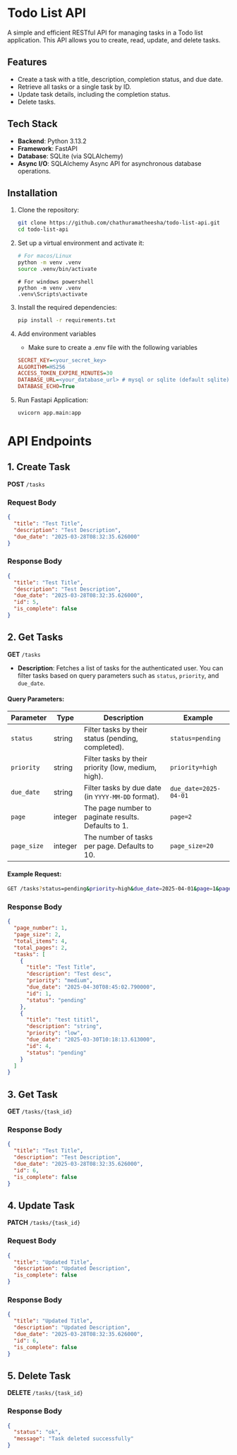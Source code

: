 # Todo List API

A simple and efficient RESTful API for managing tasks in a Todo list application. This API allows you to create, read, update, and delete tasks.

## Features

- Create a task with a title, description, completion status, and due date.
- Retrieve all tasks or a single task by ID.
- Update task details, including the completion status.
- Delete tasks.

## Tech Stack

- **Backend**: Python 3.13.2
- **Framework**: FastAPI
- **Database**: SQLite (via SQLAlchemy)
- **Async I/O**: SQLAlchemy Async API for asynchronous database operations.

## Installation

1. Clone the repository:
   ```bash
   git clone https://github.com/chathuramatheesha/todo-list-api.git
   cd todo-list-api

2. Set up a virtual environment and activate it:
   ```bash
   # For macos/Linux
   python -m venv .venv
   source .venv/bin/activate
   ```
   ```shell
   # For windows powershell
   python -m venv .venv
   .venv\Scripts\activate
   ```
3. Install the required dependencies:
   ```bash
   pip install -r requirements.txt
   ```
4. Add environment variables
   - Make sure to create a .env file with the following variables
   ```ini
   SECRET_KEY=<your_secret_key>
   ALGORITHM=HS256
   ACCESS_TOKEN_EXPIRE_MINUTES=30
   DATABASE_URL=<your_database_url> # mysql or sqlite (default sqlite) # I will update repo for postgres through new branch
   DATABASE_ECHO=True 
   ```

5. Run Fastapi Application:
   ```bash
   uvicorn app.main:app
   ```

# API Endpoints

## 1. **Create Task**

**POST** `/tasks`

### Request Body
```json
{
  "title": "Test Title",
  "description": "Test Description",
  "due_date": "2025-03-28T08:32:35.626000"
}
```

### Response Body
```json
{
  "title": "Test Title",
  "description": "Test Description",
  "due_date": "2025-03-28T08:32:35.626000",
  "id": 5,
  "is_complete": false
}
```

## 2. **Get Tasks**

**GET** `/tasks`
- **Description**: Fetches a list of tasks for the authenticated user. You can filter tasks based on query parameters such as `status`, `priority`, and `due_date`.

#### Query Parameters:

| Parameter   | Type       | Description                                             | Example                                      |
|-------------|------------|---------------------------------------------------------|----------------------------------------------|
| `status`    | string     | Filter tasks by their status (pending, completed).      | `status=pending`                            |
| `priority`  | string     | Filter tasks by their priority (low, medium, high).     | `priority=high`                             |
| `due_date`  | string     | Filter tasks by due date (in `YYYY-MM-DD` format).     | `due_date=2025-04-01`                        |
| `page`      | integer    | The page number to paginate results. Defaults to 1.     | `page=2`                                    |
| `page_size` | integer    | The number of tasks per page. Defaults to 10.           | `page_size=20`                              |

#### Example Request:

```bash
GET /tasks?status=pending&priority=high&due_date=2025-04-01&page=1&page_size=10
```

### Response Body
```json
{
  "page_number": 1,
  "page_size": 2,
  "total_items": 4,
  "total_pages": 2,
  "tasks": [
    {
      "title": "Test Title",
      "description": "Test desc",
      "priority": "medium",
      "due_date": "2025-04-30T08:45:02.790000",
      "id": 1,
      "status": "pending"
    },
    {
      "title": "test tititl",
      "description": "string",
      "priority": "low",
      "due_date": "2025-03-30T10:18:13.613000",
      "id": 4,
      "status": "pending"
    }
  ]
}
```

## 3. **Get Task**

**GET** `/tasks/{task_id}`

### Response Body
```json
{
  "title": "Test Title",
  "description": "Test Description",
  "due_date": "2025-03-28T08:32:35.626000",
  "id": 6,
  "is_complete": false
}
```

## 4. **Update Task**

**PATCH** `/tasks/{task_id}`

### Request Body
```json
{
  "title": "Updated Title",
  "description": "Updated Description",
  "is_complete": false
}
```

### Response Body
```json
{
  "title": "Updated Title",
  "description": "Updated Description",
  "due_date": "2025-03-28T08:32:35.626000",
  "id": 6,
  "is_complete": false
}
```

## 5. **Delete Task**

**DELETE** `/tasks/{task_id}`

### Response Body
```json
{
  "status": "ok",
  "message": "Task deleted successfully"
}
```